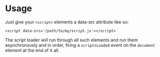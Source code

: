 Usage
=====

Just give your `<script>` elements a data-src attribute like so:

	<script data-src='/path/to/my/script.js'></script>

The script loader will run through all such elements and run them
asynchronously and in order, firing a `scriptsLoaded` event on the 
`document` element at the end of it all.

